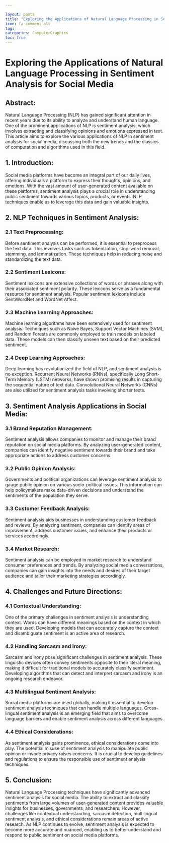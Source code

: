 ```yaml
---

layout: posts
title: "Exploring the Applications of Natural Language Processing in Sentiment Analysis for Social Media"
icon: fa-comment-alt
tag:      
categories: ComputerGraphics
toc: true
---
```




# Exploring the Applications of Natural Language Processing in Sentiment Analysis for Social Media

## Abstract:
Natural Language Processing (NLP) has gained significant attention in recent years due to its ability to analyze and understand human language. One of the prominent applications of NLP is sentiment analysis, which involves extracting and classifying opinions and emotions expressed in text. This article aims to explore the various applications of NLP in sentiment analysis for social media, discussing both the new trends and the classics of computation and algorithms used in this field.

## 1. Introduction:
Social media platforms have become an integral part of our daily lives, offering individuals a platform to express their thoughts, opinions, and emotions. With the vast amount of user-generated content available on these platforms, sentiment analysis plays a crucial role in understanding public sentiment towards various topics, products, or events. NLP techniques enable us to leverage this data and gain valuable insights.

## 2. NLP Techniques in Sentiment Analysis:
### 2.1 Text Preprocessing:
Before sentiment analysis can be performed, it is essential to preprocess the text data. This involves tasks such as tokenization, stop-word removal, stemming, and lemmatization. These techniques help in reducing noise and standardizing the text data.

### 2.2 Sentiment Lexicons:
Sentiment lexicons are extensive collections of words or phrases along with their associated sentiment polarity. These lexicons serve as a fundamental resource for sentiment analysis. Popular sentiment lexicons include SentiWordNet and WordNet Affect.

### 2.3 Machine Learning Approaches:
Machine learning algorithms have been extensively used for sentiment analysis. Techniques such as Naive Bayes, Support Vector Machines (SVM), and Random Forests are commonly employed to train models on labeled data. These models can then classify unseen text based on their predicted sentiment.

### 2.4 Deep Learning Approaches:
Deep learning has revolutionized the field of NLP, and sentiment analysis is no exception. Recurrent Neural Networks (RNNs), specifically Long Short-Term Memory (LSTM) networks, have shown promising results in capturing the sequential nature of text data. Convolutional Neural Networks (CNNs) are also utilized for sentiment analysis tasks involving shorter texts.

## 3. Sentiment Analysis Applications in Social Media:
### 3.1 Brand Reputation Management:
Sentiment analysis allows companies to monitor and manage their brand reputation on social media platforms. By analyzing user-generated content, companies can identify negative sentiment towards their brand and take appropriate actions to address customer concerns.

### 3.2 Public Opinion Analysis:
Governments and political organizations can leverage sentiment analysis to gauge public opinion on various socio-political issues. This information can help policymakers make data-driven decisions and understand the sentiments of the population they serve.

### 3.3 Customer Feedback Analysis:
Sentiment analysis aids businesses in understanding customer feedback and reviews. By analyzing sentiment, companies can identify areas of improvement, address customer issues, and enhance their products or services accordingly.

### 3.4 Market Research:
Sentiment analysis can be employed in market research to understand consumer preferences and trends. By analyzing social media conversations, companies can gain insights into the needs and desires of their target audience and tailor their marketing strategies accordingly.

## 4. Challenges and Future Directions:
### 4.1 Contextual Understanding:
One of the primary challenges in sentiment analysis is understanding context. Words can have different meanings based on the context in which they are used. Developing models that can accurately capture the context and disambiguate sentiment is an active area of research.

### 4.2 Handling Sarcasm and Irony:
Sarcasm and irony pose significant challenges in sentiment analysis. These linguistic devices often convey sentiments opposite to their literal meaning, making it difficult for traditional models to accurately classify sentiment. Developing algorithms that can detect and interpret sarcasm and irony is an ongoing research endeavor.

### 4.3 Multilingual Sentiment Analysis:
Social media platforms are used globally, making it essential to develop sentiment analysis techniques that can handle multiple languages. Cross-lingual sentiment analysis is an emerging field that aims to overcome language barriers and enable sentiment analysis across different languages.

### 4.4 Ethical Considerations:
As sentiment analysis gains prominence, ethical considerations come into play. The potential misuse of sentiment analysis to manipulate public opinion or invade privacy raises concerns. It is crucial to develop guidelines and regulations to ensure the responsible use of sentiment analysis techniques.

## 5. Conclusion:
Natural Language Processing techniques have significantly advanced sentiment analysis for social media. The ability to extract and classify sentiments from large volumes of user-generated content provides valuable insights for businesses, governments, and researchers. However, challenges like contextual understanding, sarcasm detection, multilingual sentiment analysis, and ethical considerations remain areas of active research. As NLP continues to evolve, sentiment analysis is expected to become more accurate and nuanced, enabling us to better understand and respond to public sentiment on social media platforms.